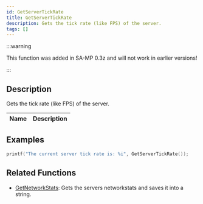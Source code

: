 ```yaml
---
id: GetServerTickRate
title: GetServerTickRate
description: Gets the tick rate (like FPS) of the server.
tags: []
---
```


:::warning

This function was added in SA-MP 0.3z and will not work in earlier versions!

:::

## Description

Gets the tick rate (like FPS) of the server.


| Name | Description |
|------|-------------|


## Examples


```c
printf("The current server tick rate is: %i", GetServerTickRate());
```


## Related Functions


-  [GetNetworkStats](../functions/GetNetworkStats.md): Gets the servers networkstats and saves it into a string.